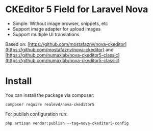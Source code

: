 # CKEditor 5 Field for Laravel Nova

* Simple. Without image browser, snippets, etc
* Support image adapter for upload images
* Support multiple UI translations

Based on:
[https://github.com/mostafaznv/nova-ckeditor](https://github.com/mostafaznv/nova-ckeditor) and [https://github.com/numaxlab/nova-ckeditor5-classic](https://github.com/numaxlab/nova-ckeditor5-classic)

# Install

You can install the package via composer:
```
composer require realevd/nova-ckeditor5
```

For publish configuration run:
```
php artisan vendor:publish --tag=nova-ckeditor5-config
```
